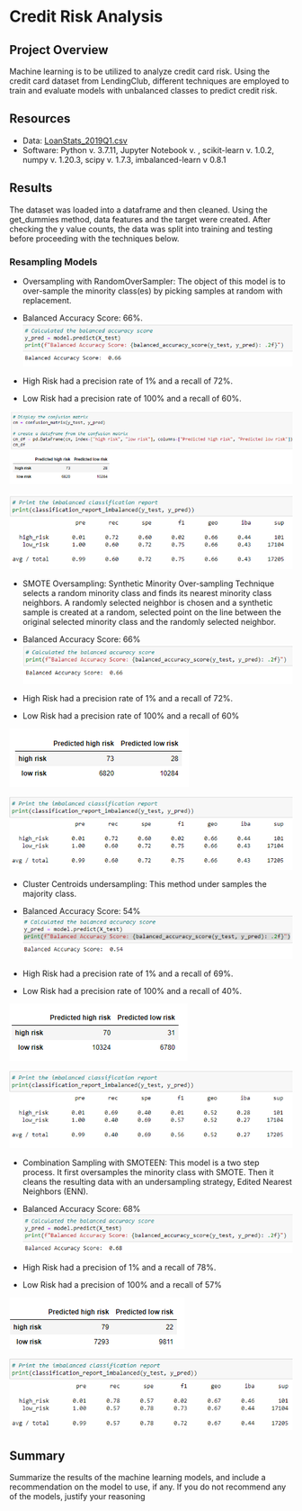 # Credit Risk Analysis

## Project Overview
Machine learning is to be utilized to analyze credit card risk.  Using the credit card dataset from LendingClub, different techniques are employed to train and evaluate models with unbalanced classes to predict credit risk. 

## Resources
 - Data:  [LoanStats_2019Q1.csv](LoanStats_2019Q1.csv)
 - Software: Python v. 3.7.11, Jupyter Notebook v. , scikit-learn v. 1.0.2, numpy v. 1.20.3, scipy v. 1.7.3, imbalanced-learn v 0.8.1

## Results
The dataset was loaded into a dataframe and then cleaned.  Using the get_dummies method, data features and the target were created.  After checking the y value counts, the data was split into training and testing before proceeding with the techniques below.

### Resampling Models
 - Oversampling with RandomOverSampler: The object of this model is to over-sample the minority class(es) by picking samples at random with replacement.

  - Balanced Accuracy Score: 66%.
  ![ros_bal_accuracy](Resources/ros_bal_accuracy.png)

  - High Risk had a precision rate of 1% and a recall of 72%.
  - Low Risk had a precision rate of 100% and a recall of 60%.

  ![ros_cm](Resources/ros_cm.png)

  ![ros_classification_report](Resources/ros_classification_report.png)

 - SMOTE Oversampling: Synthetic Minority Over-sampling Technique selects a random minority class and finds its nearest minority class neighbors.  A randomly selected neighbor is chosen and a synthetic sample is created at a random, selected point on the line between the original selected minority class and the randomly selected neighbor.

  - Balanced Accuracy Score: 66%
  ![smote_bal_accuracy](Resources/smote_bal_accuracy.png)

  - High Risk had a precision rate of 1% and a recall of 72%.
  - Low Risk had a precision rate of 100% and a recall of 60%

  ![smote_cm](Resources/smote_cm.png)

  ![smote_classification_report](Resources/smote_classification_report.png)

 - Cluster Centroids undersampling: This method under samples the majority class.

  - Balanced Accuracy Score: 54%
  ![cc_bal_accuracy](Resources/cc_bal_accuracy.png)

  - High Risk had a precision rate of 1% and a recall of 69%.
  - Low Risk had a precision rate of 100% and a recall of 40%.

  ![cc_cm](Resources/cc_cm.png)

  ![cc_classification_report](Resources/cc_classification_report.png)

 - Combination Sampling with SMOTEEN: This model is a two step process.  It first oversamples the minority class with SMOTE.  Then it cleans the resulting data with an undersampling strategy, Edited Nearest Neighbors (ENN).

  - Balanced Accuracy Score: 68%
  ![smoteen_bal_accuracy](Resources/smoteen_bal_accuracy.png)

  - High Risk had a precision of 1% and a recall of 78%.
  - Low Risk had a precision of 100% and a recall of 57%

  ![smoteen_cm](Resources/smoteen_cm.png)

  ![smoteen_classification_report](Resources/smoteen_classification_report.png)




## Summary
Summarize the results of the machine learning models, and include a recommendation on the model to use, if any. If you do not recommend any of the models, justify your reasoning